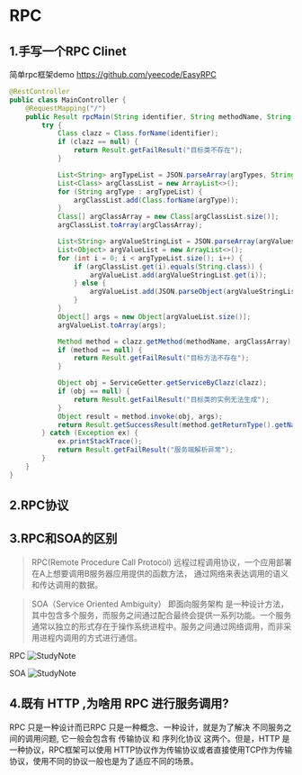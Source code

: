 # RPC
## 1.手写一个RPC Clinet
简单rpc框架demo https://github.com/yeecode/EasyRPC

```java
@RestController
public class MainController {
    @RequestMapping("/")
    public Result rpcMain(String identifier, String methodName, String argTypes, String argValues) {
        try {
            Class clazz = Class.forName(identifier);
            if (clazz == null) {
                return Result.getFailResult("目标类不存在");
            }

            List<String> argTypeList = JSON.parseArray(argTypes, String.class);
            List<Class> argClassList = new ArrayList<>();
            for (String argType : argTypeList) {
                argClassList.add(Class.forName(argType));
            }
            Class[] argClassArray = new Class[argClassList.size()];
            argClassList.toArray(argClassArray);

            List<String> argValueStringList = JSON.parseArray(argValues, String.class);
            List<Object> argValueList = new ArrayList<>();
            for (int i = 0; i < argTypeList.size(); i++) {
                if (argClassList.get(i).equals(String.class)) {
                    argValueList.add(argValueStringList.get(i));
                } else {
                    argValueList.add(JSON.parseObject(argValueStringList.get(i), argClassList.get(i)));
                }
            }
            Object[] args = new Object[argValueList.size()];
            argValueList.toArray(args);

            Method method = clazz.getMethod(methodName, argClassArray);
            if (method == null) {
                return Result.getFailResult("目标方法不存在");
            }

            Object obj = ServiceGetter.getServiceByClazz(clazz);
            if (obj == null) {
                return Result.getFailResult("目标类的实例无法生成");
            }
            Object result = method.invoke(obj, args);
            return Result.getSuccessResult(method.getReturnType().getName(), JSON.toJSONString(result));
        } catch (Exception ex) {
            ex.printStackTrace();
            return Result.getFailResult("服务端解析异常");
        }
    }
}
```

## 2.RPC协议



## 3.RPC和SOA的区别

> RPC(Remote Procedure Call Protocol) 远程过程调用协议，一个应用部署在A上想要调用B服务器应用提供的函数方法，
通过网络来表达调用的语义和传达调用的数据。

> SOA（Service Oriented Ambiguity） 即面向服务架构 是一种设计方法，其中包含多个服务，而服务之间通过配合最终会提供一系列功能。一个服务通常以独立的形式存在于操作系统进程中。服务之间通过网络调用，而非采用进程内调用的方式进行通信。

RPC
![StudyNote](github.com/anonyonmous/study-note/image/WeChat9bc2dbb3c7d285181461243ea40d486d.png)

SOA
![StudyNote](github.com/anonyonmous/study-note/image/WeChat779515736597abb4b600008e9086ee4a.png)


## 4.既有 HTTP ,为啥用 RPC 进行服务调用?

RPC 只是一种设计而已RPC 只是一种概念、一种设计，就是为了解决 不同服务之间的调用问题, 它一般会包含有 传输协议 和 序列化协议 这两个。但是，HTTP 是一种协议，RPC框架可以使用 HTTP协议作为传输协议或者直接使用TCP作为传输协议，使用不同的协议一般也是为了适应不同的场景。